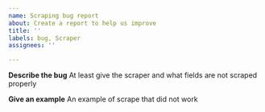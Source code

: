 ```yaml
---
name: Scraping bug report
about: Create a report to help us improve
title: ''
labels: bug, Scraper
assignees: ''

---
```


**Describe the bug**
At least give the scraper and what fields are not scraped properly

**Give an example**
An example of scrape that did not work
